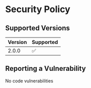 # Security Policy

## Supported Versions

| Version | Supported          |
| ------- | ------------------ |
| 2.0.0   | :white_check_mark: |

## Reporting a Vulnerability

No code vulnerabilities

